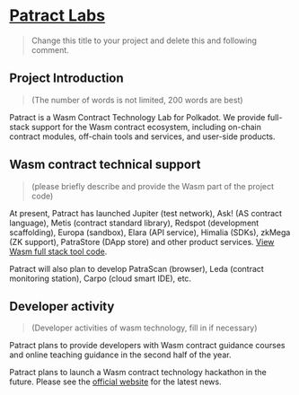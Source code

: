 # [Patract Labs](https://patract.io)

> Change this title to your project and delete this and following comment.

## Project Introduction

> (The number of words is not limited, 200 words are best) 

Patract is a Wasm Contract Technology Lab for Polkadot. We provide full-stack support for the Wasm contract ecosystem, including on-chain contract modules, off-chain tools and services, and user-side products.

## Wasm contract technical support

> (please briefly describe and provide the Wasm part of the project code)

At present, Patract has launched Jupiter (test network), Ask! (AS contract language), Metis (contract standard library), Redspot (development scaffolding), Europa (sandbox), Elara (API service), Himalia (SDKs), zkMega (ZK support), PatraStore (DApp store) and other product services. [View Wasm full stack tool code](https://github.com/patractlabs).

Patract will also plan to develop PatraScan (browser), Leda (contract monitoring station), Carpo (cloud smart IDE), etc.

## Developer activity

> (Developer activities of wasm technology, fill in if necessary)

Patract plans to provide developers with Wasm contract guidance courses and online teaching guidance in the second half of the year.

Patract plans to launch a Wasm contract technology hackathon in the future. Please see the [official website](https://patract.io/) for the latest news.


